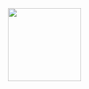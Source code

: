 <div align="center">
  <a href="https://github.com/SamuelJason">
    <img height="150em" src="https://github-readme-stats.vercel.app/api/top-langs/?username=SamuelJason&theme=dracula&hide_border=false&&layout=compact"/>
  </a>
</div>
